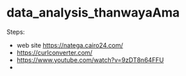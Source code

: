 # data_analysis_thanwayaAma
Steps:
- web site https://natega.cairo24.com/
- https://curlconverter.com/
- https://www.youtube.com/watch?v=9zDT8n64FFU
- 
